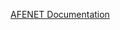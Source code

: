 [AFENET Documentation](https://drive.google.com/drive/folders/1pfsLjesat6KIVAj38mbb7uXr_TvDl_vR?usp=drive_link)
